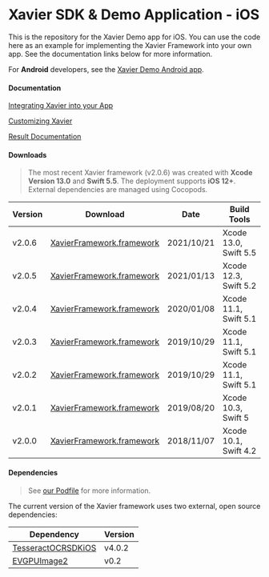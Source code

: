 # Xavier SDK & Demo Application - iOS

This is the repository for the Xavier Demo app for iOS. You can use the code here as an example for implementing the Xavier Framework into your own app.
See the documentation links below for more information.

For **Android** developers, see the [Xavier Demo Android app](https://github.com/BlackSharkTech/xavier-demo-android).

#### Documentation

[Integrating Xavier into your App](./documentation/integration.md)

[Customizing Xavier](./documentation/customization.md)

[Result Documentation](./documentation/result-mapping.md)

#### Downloads
> The most recent Xavier framework (v2.0.6) was created with **Xcode Version 13.0** and **Swift 5.5**. The deployment supports **iOS 12+**. External dependencies are managed using Cocopods.


| Version | Download | Date |Build Tools|
|---------|----------|------|-----------|
| v2.0.6 | [XavierFramework.framework](./downloads/v2.0.6/XavierFramework.framework.zip) | 2021/10/21 |Xcode 13.0, Swift 5.5|
| v2.0.5 | [XavierFramework.framework](./downloads/v2.0.5/XavierFramework.framework.zip) | 2021/01/13 |Xcode 12.3, Swift 5.2|
| v2.0.4 | [XavierFramework.framework](./downloads/v2.0.4/XavierFramework.framework.zip) | 2020/01/08 |Xcode 11.1, Swift 5.1|
| v2.0.3 | [XavierFramework.framework](./downloads/v2.0.3/XavierFramework.framework.zip) | 2019/10/29 |Xcode 11.1, Swift 5.1|
| v2.0.2 | [XavierFramework.framework](./downloads/v2.0.2/XavierFramework.framework.zip) | 2019/10/29 |Xcode 11.1, Swift 5.1|
| v2.0.1 | [XavierFramework.framework](./downloads/v2.0.1/XavierFramework.framework.zip) | 2019/08/20 |Xcode 10.3, Swift 5|
| v2.0.0 | [XavierFramework.framework](./downloads/v2.0.0/XavierFramework.framework.zip) | 2018/11/07 |Xcode 10.1, Swift 4.2|

#### Dependencies
> See [our Podfile](./XavierDemoiOS/Podfile) for more information.

The current version of the Xavier framework uses two external, open source dependencies:

| Dependency | Version |
|------------|---------|
| [TesseractOCRSDKiOS](https://github.com/msgrizz/TesseractOCRSDKiOS) | v4.0.2 |
| [EVGPUImage2](https://github.com/BradLarson/GPUImage2) | v0.2 |

